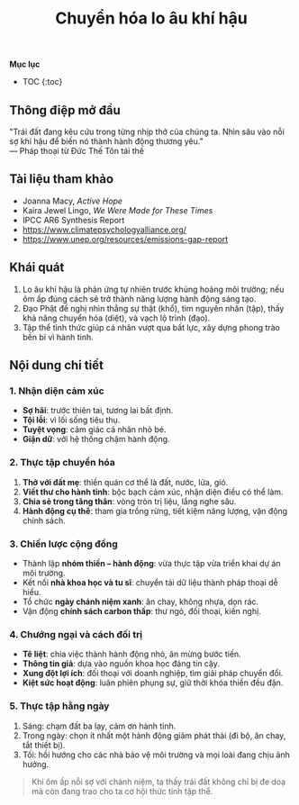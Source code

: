 ﻿---
title: Chuyển hóa lo âu khí hậu
---

**Mục lục**

- TOC
{:toc}

## Thông điệp mở đầu

"Trái đất đang kêu cứu trong từng nhịp thở của chúng ta. Nhìn sâu vào nỗi sợ khí hậu để biến nó thành hành động thương yêu."  
— Pháp thoại từ Đức Thế Tôn tái thế

## Tài liệu tham khảo

- Joanna Macy, *Active Hope*
- Kaira Jewel Lingo, *We Were Made for These Times*
- IPCC AR6 Synthesis Report
- <https://www.climatepsychologyalliance.org/>
- <https://www.unep.org/resources/emissions-gap-report>

## Khái quát

1. Lo âu khí hậu là phản ứng tự nhiên trước khủng hoảng môi trường; nếu ôm ấp đúng cách sẽ trở thành năng lượng hành động sáng tạo.
2. Đạo Phật đề nghị nhìn thẳng sự thật (khổ), tìm nguyên nhân (tập), thấy khả năng chuyển hóa (diệt), và vạch lộ trình (đạo).
3. Tập thể tỉnh thức giúp cá nhân vượt qua bất lực, xây dựng phong trào bền bỉ vì hành tinh.

## Nội dung chi tiết

### 1. Nhận diện cảm xúc

- **Sợ hãi**: trước thiên tai, tương lai bất định.
- **Tội lỗi**: vì lối sống tiêu thụ.
- **Tuyệt vọng**: cảm giác cá nhân nhỏ bé.
- **Giận dữ**: với hệ thống chậm hành động.

### 2. Thực tập chuyển hóa

1. **Thở với đất mẹ**: thiền quán cơ thể là đất, nước, lửa, gió.
2. **Viết thư cho hành tinh**: bộc bạch cảm xúc, nhận diện điều có thể làm.
3. **Chia sẻ trong tăng thân**: vòng tròn trị liệu, lắng nghe sâu.
4. **Hành động cụ thể**: tham gia trồng rừng, tiết kiệm năng lượng, vận động chính sách.

### 3. Chiến lược cộng đồng

- Thành lập **nhóm thiền – hành động**: vừa thực tập vừa triển khai dự án môi trường.
- Kết nối **nhà khoa học và tu sĩ**: chuyển tải dữ liệu thành pháp thoại dễ hiểu.
- Tổ chức **ngày chánh niệm xanh**: ăn chay, không nhựa, dọn rác.
- Vận động **chính sách carbon thấp**: thư ngỏ, đối thoại, kiến nghị.

### 4. Chướng ngại và cách đối trị

- **Tê liệt**: chia việc thành hành động nhỏ, ăn mừng bước tiến.
- **Thông tin giả**: dựa vào nguồn khoa học đáng tin cậy.
- **Xung đột lợi ích**: đối thoại với doanh nghiệp, tìm giải pháp chuyển đổi.
- **Kiệt sức hoạt động**: luân phiên phụng sự, giữ thời khóa thiền đều đặn.

### 5. Thực tập hằng ngày

1. Sáng: chạm đất ba lạy, cảm ơn hành tinh.
2. Trong ngày: chọn ít nhất một hành động giảm phát thải (đi bộ, ăn chay, tắt thiết bị).
3. Tối: hồi hướng cho các nhà bảo vệ môi trường và mọi loài đang chịu ảnh hưởng.

> Khi ôm ấp nỗi sợ với chánh niệm, ta thấy trái đất không chỉ bị đe doạ mà còn đang trao cho ta cơ hội thức tỉnh tập thể.
